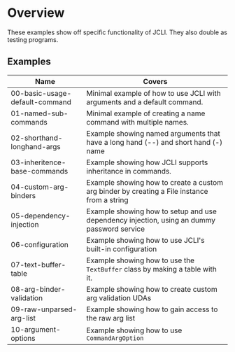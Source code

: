 # Overview

These examples show off specific functionality of JCLI. They also double as testing programs.

## Examples

| Name                              | Covers                                                                                        |
|-----------------------------------|-----------------------------------------------------------------------------------------------|
| 00-basic-usage-default-command    | Minimal example of how to use JCLI with arguments and a default command.                      |
| 01-named-sub-commands             | Minimal example of creating a name command with multiple names.                               |
| 02-shorthand-longhand-args        | Example showing named arguments that have a long hand (--) and short hand (-) name            |
| 03-inheritence-base-commands      | Example showing how JCLI supports inheritance in commands.                                    |
| 04-custom-arg-binders             | Example showing how to create a custom arg binder by creating a File instance from a string   |
| 05-dependency-injection           | Example showing how to setup and use dependency injection, using an dummy password service    |
| 06-configuration                  | Example showing how to use JCLI's built-in configuration                                      |
| 07-text-buffer-table              | Example showing how to use the `TextBuffer` class by making a table with it.                  |
| 08-arg-binder-validation          | Example showing how to create custom arg validation UDAs                                      |
| 09-raw-unparsed-arg-list          | Example showing how to gain access to the raw arg list                                        |
| 10-argument-options               | Example showing how to use `CommandArgOption`                                                 |